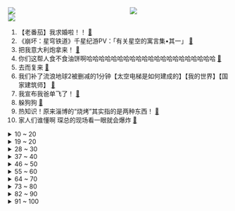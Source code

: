 <div >
	<a style="float:left;width:55%;" href = "https://github.com/anuraghazra/github-readme-stats">
	 <img src = "https://github-readme-stats.vercel.app/api?username=iuuuuuaena&theme=buefy&show_icons=true"/>
	</a>
	<a  style="float:right;width:45%" href = "https://github.com/anuraghazra/github-readme-stats">
	 <img  src="https://github-readme-stats.vercel.app/api/top-langs/?username=anuraghazra&layout=compact"/>
	</a>
	</div>

[![](https://img.shields.io/badge/jxd-@jxdgogogo.xyz-yellowgreen.svg)](https://www.jxdgogogo.xyz)<br>
1. 【老番茄】我求婚啦！！ [:link:](//www.bilibili.com/video/BV12h4y1n7tt) <br>
2. 《崩坏：星穹铁道》千星纪游PV：「有关星空的寓言集•其一」 [:link:](//www.bilibili.com/video/BV1EM4y1h7Vm) <br>
3. 把我意大利炮拿来！ [:link:](//www.bilibili.com/video/BV1JM411G7yC) <br>
4. 你们这帮人食不食油饼啊哈哈哈哈哈哈哈哈哈哈哈哈哈哈哈哈哈哈哈哈哈 [:link:](//www.bilibili.com/video/BV1PM4y1b7yt) <br>
5. 去而复来 [:link:](//www.bilibili.com/video/BV1LP411m7j6) <br>
6. 我们补了流浪地球2被删减的1分钟【太空电梯是如何建成的】【我的世界】【国家建筑师】 [:link:](//www.bilibili.com/video/BV1oM411G769) <br>
7. 我宣布我爸单飞了！ [:link:](//www.bilibili.com/video/BV1jM4y1h7D1) <br>
8. 躲狗狗 [:link:](//www.bilibili.com/video/BV1Xo4y147Qq) <br>
9. 热知识！原来淄博的“烧烤”其实指的是两种东西！ [:link:](//www.bilibili.com/video/BV11z4y1Y7rr) <br>
10. 家人们谁懂啊 琛总的现场看一眼就会爆炸 [:link:](//www.bilibili.com/video/BV18X4y1U7u5) <br>
<details>
<summary>10 ~ 20</summary>

11. 正方形刷野世界纪录：2.32秒瞬杀4个buff！打出理论极限的最终奥秘！！ [:link:](//www.bilibili.com/video/BV1Yo4y1t7n1) <br>
12. 爆肝半年！蝙蝠侠排名第一的神作《黑暗骑士归来》 [:link:](//www.bilibili.com/video/BV1Az4y1Y7N9) <br>
13. 只看MV画面能知道是那首歌吗？来PK一下吧！ [:link:](//www.bilibili.com/video/BV1Wg4y1j7Un) <br>
14. 好听的美食？又好听又好吃的食物有什么？ [:link:](//www.bilibili.com/video/BV1xV4y1d7zz) <br>
15. 爆肝一个月，我做了一个15万单词数的英语外刊阅读库，可以记笔记，更有AI翻译功能，超级好用！ [:link:](//www.bilibili.com/video/BV1NM4y1b7jH) <br>
16. 耗时20天，在现实里1：1还原我的世界？ [:link:](//www.bilibili.com/video/BV19z4y1Y7wt) <br>
17. 真的不是全国都这样的吗？ [:link:](//www.bilibili.com/video/BV1Xa4y137u7) <br>
18. 【时代少年团】[理想之途]演唱会直播版 [:link:](//www.bilibili.com/video/BV1Hh411L7Br) <br>
19. 李彩演的Knock, 超级有效challenge [:link:](//www.bilibili.com/video/BV1bk4y1E7ct) <br>
</details>
<details>
<summary>19 ~ 20</summary>

20. 俩帅小伙挑战世界最辣泡面，结果翻车了？ [:link:](//www.bilibili.com/video/BV12s4y1g71E) <br>
21. 把鲱鱼罐头做成灌汤包给兄弟吃，兄弟好吃到哭！！！ [:link:](//www.bilibili.com/video/BV19M411G7V4) <br>
22. 二营长竟然变成了萌妹子？ [:link:](//www.bilibili.com/video/BV1Tk4y1n7Jt) <br>
23. 我就不信，还有谁看完能学不会炒糖色 [:link:](//www.bilibili.com/video/BV1No4y1A7iH) <br>
24. 和 牛 宴 天 花 板 [:link:](//www.bilibili.com/video/BV18V4y1k7Kk) <br>
25. 不懂就问，这就是现在的顶流爱豆吗？ [:link:](//www.bilibili.com/video/BV1oz4y1Y74i) <br>
26. 排队2小时人均不过百的海鲜火锅？招牌醉鸡煲酒香扑鼻鲜掉牙了【凭啥排长队ep06- 威皇广福和小海鲜】 [:link:](//www.bilibili.com/video/BV1wh411L7VX) <br>
27. 全世界最贵鹅肝VS最便宜鹅肝！价格相差1000倍！有多大区别？ [:link:](//www.bilibili.com/video/BV1F14y1Z7Yz) <br>
28. 家里出道的第一天！希望得到大家的鼓励... [:link:](//www.bilibili.com/video/BV1ro4y1w7Vs) <br>
</details>
<details>
<summary>28 ~ 30</summary>

29. 今儿去淄博吃一顿正宗的淄博烧烤！看看和美式烧烤有什么不同！ [:link:](//www.bilibili.com/video/BV1tV4y1d7j9) <br>
30. “b站艳后”点评《闪耀暖暖》中的埃及艳后套装！ [:link:](//www.bilibili.com/video/BV1ZM4y1t7pN) <br>
31. aespa《Welcome To MY World (Feat. nævis)》MV [:link:](//www.bilibili.com/video/BV1ns4y1X7mW) <br>
32. 超绝！马嘉祺演唱会惊艳翻唱《盛夏光年》现场饭拍，三段高音燃爆全场！ [:link:](//www.bilibili.com/video/BV1dM411G7yw) <br>
33. 小肥皂，全款拿下 [:link:](//www.bilibili.com/video/BV16V4y1d7tg) <br>
34. 往往免费的东西就要付出高昂的代价 [:link:](//www.bilibili.com/video/BV1pX4y1U7R9) <br>
35. 骑行去新疆，走出六百公里无人区来到最孤独的城市茫崖，这里发展的还不错嘛 [:link:](//www.bilibili.com/video/BV1ih411L7wb) <br>
36. 电子竞技啊 全是爱情 [:link:](//www.bilibili.com/video/BV1DP41127fJ) <br>
37. 可她是灰姑娘诶！  上海CP29 [:link:](//www.bilibili.com/video/BV1Bh411L7Ph) <br>
</details>
<details>
<summary>37 ~ 40</summary>

38. 这个B学真是一天都不想上了 [:link:](//www.bilibili.com/video/BV1mz4y1Y7Fk) <br>
39. 双向奔赴的爱！宋亚轩超绝演唱5:23pm&从今以后 [:link:](//www.bilibili.com/video/BV17o4y1x7ba) <br>
40. 《自制沉浸逝战斗电竞仓》 [:link:](//www.bilibili.com/video/BV1Ga4y1G7eP) <br>
41. 少年不可得之物，终将困其一生！ [:link:](//www.bilibili.com/video/BV1nX4y1U7np) <br>
42. 《如何快速变老》：给所有人的科学变老指南 [:link:](//www.bilibili.com/video/BV1Fo4y1L7AU) <br>
43. 《 鸡 哥 天 下 第 一 》 [:link:](//www.bilibili.com/video/BV1am4y1175K) <br>
44. ⚡被这发癫的超人强笑死哈哈哈哈⚡ [:link:](//www.bilibili.com/video/BV1go4y1A7iG) <br>
45. CP29和我一起跳舞 [:link:](//www.bilibili.com/video/BV1us4y137PS) <br>
46. 我能站在这你能吗是什么梗【梗指南】 [:link:](//www.bilibili.com/video/BV14k4y1E7Eb) <br>
</details>
<details>
<summary>46 ~ 50</summary>

47. 我的世界：不死图腾，闪现迁坟，极简濒死传送！ [:link:](//www.bilibili.com/video/BV1dc411T7TU) <br>
48. 《明日方舟》EP -Dormant Craving [:link:](//www.bilibili.com/video/BV1f14y1Z726) <br>
49. 中国人自己的李知勋！女生宿舍《Super》运镜灯光秀 [:link:](//www.bilibili.com/video/BV1w14y1f7RZ) <br>
50. 老 二 次 元 现 状 [:link:](//www.bilibili.com/video/BV1WP41127rV) <br>
51. aespa回归先行曲Welcome To MY World(Feat. nævis) MV公开 [:link:](//www.bilibili.com/video/BV1Fo4y1A7w3) <br>
52. 【星穹剧场】垃圾桶之王！ [:link:](//www.bilibili.com/video/BV1Dc411K7rd) <br>
53. 家人们！瑶出肉装了！ [:link:](//www.bilibili.com/video/BV1fM4y1t7xX) <br>
54. 亚洲父母的攀比大法【Steven He】 [:link:](//www.bilibili.com/video/BV13o4y1A7R2) <br>
55. 十八星神派系详解！黑塔雅利洛仙舟三大地图历史梳理！ 崩坏星穹铁道剧情解读分析 四万字解析世界观核心设定 [:link:](//www.bilibili.com/video/BV1Hs4y1w7H5) <br>
</details>
<details>
<summary>55 ~ 60</summary>

56. 现在轮到我了…没意见吧？！ [:link:](//www.bilibili.com/video/BV1Ma4y1G7mX) <br>
57. 《原神》剧情PV-「长生」 [:link:](//www.bilibili.com/video/BV1Vh411L7st) <br>
58. 谭sir这段纯爱采访，我可以看一天！ [:link:](//www.bilibili.com/video/BV1Ah4y1J7An) <br>
59. 中国式教育，老师带领全班同学孤立差生结果酿成悲剧，是谁的错？ [:link:](//www.bilibili.com/video/BV1fz4y1Y71J) <br>
60. 你的贴身学习APP？TA来了！ [:link:](//www.bilibili.com/video/BV1Co4y1w7aY) <br>
61. 1级站撸爆杀腕豪！摸不到的数值怪！站撸无解！ [:link:](//www.bilibili.com/video/BV1Jh411L7NZ) <br>
62. 我第一次穿汉服坐他旁边 他竟然跑了...... [:link:](//www.bilibili.com/video/BV17h4y1H71q) <br>
63. 谢霆锋11元一根的“锋味虾肠”真的值吗？？ [:link:](//www.bilibili.com/video/BV1Kh4y1H7oQ) <br>
64. 狐 主 任 本 体 Ⅱ [:link:](//www.bilibili.com/video/BV1Hh411L7JS) <br>
</details>
<details>
<summary>64 ~ 70</summary>

65. 花1000万买车，超跑品牌会怎样招待我？带你看别人看不到的！ [:link:](//www.bilibili.com/video/BV1GM4y1h7Cg) <br>
66. 好奇害死猫，又哭了 [:link:](//www.bilibili.com/video/BV1Za4y1V7rh) <br>
67. 圆脸正确变美思路 明星化妆师在线改妆 [:link:](//www.bilibili.com/video/BV1rc411T7LY) <br>
68. 当我又在漫展大声喊出羞耻横幅 [:link:](//www.bilibili.com/video/BV17g4y1j7Mc) <br>
69. 天不容我，我必逆天！！！ [:link:](//www.bilibili.com/video/BV1xa4y1G75g) <br>
70. 总统扫黄越扫越黄？天降猛男也救不了的国家——孟加拉【魔幻国度13】 [:link:](//www.bilibili.com/video/BV1xM411G7wq) <br>
71. 开车不小心撞到了人，务必牢记这八点 [:link:](//www.bilibili.com/video/BV1xo4y1b7H3) <br>
72. 笑死，你管这叫“边角料”？我又又又亿次被骗了！！ [:link:](//www.bilibili.com/video/BV1w14y1Z7XB) <br>
73. 在游戏里装NPC！差点成功骗到萌新？！ [:link:](//www.bilibili.com/video/BV1sk4y1E7mj) <br>
</details>
<details>
<summary>73 ~ 80</summary>

74. 消失但被采样播放数十亿的人 [:link:](//www.bilibili.com/video/BV1SV4y1R7sZ) <br>
75. 离谱校规背后的故事 [:link:](//www.bilibili.com/video/BV1Vg4y1j7qX) <br>
76. 小乔：挨一枪应该死不了 [:link:](//www.bilibili.com/video/BV1Jh4y1H7NR) <br>
77. “你是个英雄，但你必须离开”——辐射1 [:link:](//www.bilibili.com/video/BV1wg4y1j7j7) <br>
78. 老广怎么这么会煲汤！？ [:link:](//www.bilibili.com/video/BV1go4y1x7ee) <br>
79. 辞职回家的一年，到底可以收获什么… [:link:](//www.bilibili.com/video/BV1bX4y1U7CN) <br>
80. ⚡孝 子 驾 到⚡ [:link:](//www.bilibili.com/video/BV1ah411L7t2) <br>
81. 广州港式自助，菜量堪比，给仨战士吃撑了 [:link:](//www.bilibili.com/video/BV1Um4y1y77W) <br>
82. 把冠军留在中国！与小日子过得不错的日本选手比赛吃拉面！能获胜吗？ [:link:](//www.bilibili.com/video/BV1C14y1Z76Z) <br>
</details>
<details>
<summary>82 ~ 90</summary>

83. 在枪战时拔掉了敌人弹匣！7.0！ [:link:](//www.bilibili.com/video/BV1mh411L7B1) <br>
84. 想充钱了看看本视频 [:link:](//www.bilibili.com/video/BV1Fm4y1C7RV) <br>
85. 高手过招 胜负在毫厘之间 [:link:](//www.bilibili.com/video/BV1us4y1X7EN) <br>
86. 梗上长游戏？能玩的动画剧？星穹铁道真的好玩吗？【星铁考据鉴赏】 [:link:](//www.bilibili.com/video/BV1ET411h7Hx) <br>
87. 超人强自己看了都没绷住 [:link:](//www.bilibili.com/video/BV1vs4y1w756) <br>
88. 雨雪、冰冻、陡坡！三天行程4600公里，睡不到10小时，特种兵式旅游是快乐还是遭罪？ [:link:](//www.bilibili.com/video/BV1Gs4y1X7jK) <br>
89. 两年半时间画出这么几分钟动画 [:link:](//www.bilibili.com/video/BV1pM4y1h76b) <br>
90. 502全寝被开。 [:link:](//www.bilibili.com/video/BV1mh4y1E7AC) <br>
91. 我玩个游戏还要吃家里的桌子是吧？？ [:link:](//www.bilibili.com/video/BV13h4y1J77A) <br>
</details>
<details>
<summary>91 ~ 100</summary>

92. “可是雪啊，飘进老爹的店” [:link:](//www.bilibili.com/video/BV1oc411T73U) <br>
93. “可数学啊，蒙蔽双眼！” [:link:](//www.bilibili.com/video/BV1Qg4y1L7M1) <br>
94. 老板说：先让员工高兴了，我才有可能赚钱 [:link:](//www.bilibili.com/video/BV1TM411V74s) <br>
95. 【阿斗】观看人数不足4万，《恐怖游轮》的灵感来源！又一部挑战智商的烧脑电影《时空罪恶》 [:link:](//www.bilibili.com/video/BV1Ea4y157Vt) <br>
96. 小龙虾生蚝吃到爽,吸饱龙虾汤的泡面太香了! [:link:](//www.bilibili.com/video/BV1CM411g71Z) <br>
97. 内外网玩家公认巅峰剧情，专业配音邀您共赏！【明日方舟四周年活动《孤星》读剧情 Part 1】 [:link:](//www.bilibili.com/video/BV1Yh411L72H) <br>
98. 细读经典：最好的华语恐怖片，可能没有之一 [:link:](//www.bilibili.com/video/BV16g4y1L7dA) <br>
99. 《 中 国 队 长 》 [:link:](//www.bilibili.com/video/BV1Ko4y1A7Jh) <br>
100. 大爷转身就走了…… [:link:](//www.bilibili.com/video/BV1bV4y1d74m) <br>
</details>
